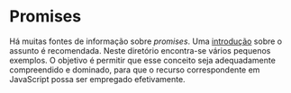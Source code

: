 # Promises

Há muitas fontes de informação sobre _promises_. 
Uma [introdução](https://developers.google.com/web/fundamentals/primers/promises)
sobre o assunto é recomendada. Neste diretório encontra-se vários
pequenos exemplos. O objetivo é permitir que esse conceito seja
adequadamente compreendido e dominado, para que o recurso
correspondente em JavaScript possa ser empregado efetivamente. 
